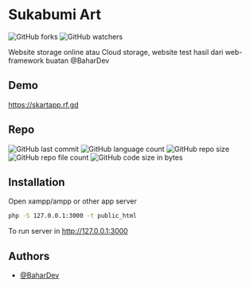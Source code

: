 
# Sukabumi Art
![GitHub forks](https://img.shields.io/github/forks/BaharudinZaelani/sukabumi-art?style=social) 
![GitHub watchers](https://img.shields.io/github/watchers/BaharudinZaelani/sukabumi-art?style=social)

Website storage online atau Cloud storage, website test hasil dari web-framework buatan @BaharDev

## Demo
<a href="https://skartapp.rf.gd">https://skartapp.rf.gd</a>

## Repo
![GitHub last commit](https://img.shields.io/github/last-commit/BaharudinZaelani/sukabumi-art?label=Commit&style=flat-square)
![GitHub language count](https://img.shields.io/github/languages/count/BaharudinZaelani/sukabumi-art?label=Languages&style=flat-square)
![GitHub repo size](https://img.shields.io/github/repo-size/BaharudinZaelani/sukabumi-art?style=flat-square)
![GitHub repo file count](https://img.shields.io/github/directory-file-count/BaharudinZaelani/sukabumi-art?style=flat-square)
![GitHub code size in bytes](https://img.shields.io/github/languages/code-size/BaharudinZaelani/sukabumi-art?style=flat-square)


## Installation
Open xampp/ampp or other app server

```bash
php -S 127.0.0.1:3000 -t public_html
```

To run server in http://127.0.0.1:3000
## Authors

- [@BaharDev](https://www.github.com/BaharudinZaelani)

